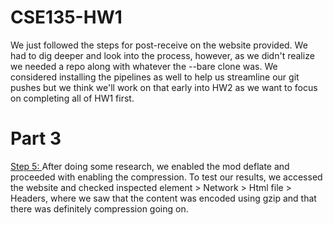 # CSE135-HW1

We just followed the steps for post-receive on the website provided. We had to dig deeper and look into the process, however, as we didn't realize we needed a repo along with whatever the --bare clone was. We considered installing the pipelines as well to help us streamline our git pushes but we think we'll work on that early into HW2 as we want to focus on completing all of HW1 first.

# Part 3
<ins>Step 5: </ins>
After doing some research, we enabled the mod deflate and proceeded with enabling the compression. To test our results, we accessed the website and checked inspected element > Network > Html file > Headers, where we saw that the content was encoded using gzip and that there was definitely compression going on.


